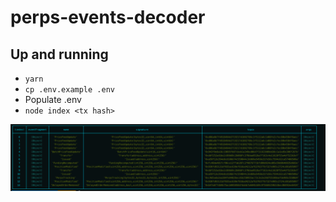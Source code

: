 # perps-events-decoder

## Up and running

- `yarn`
- `cp .env.example .env`
- Populate .env
- `node index <tx hash>`

![Image Description](example.png)
